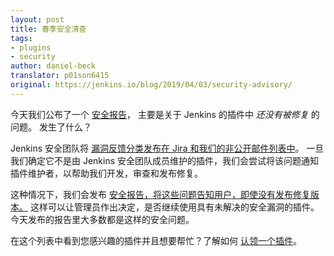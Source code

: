 ```yaml
---
layout: post
title: 春季安全清查
tags:
- plugins
- security
author: daniel-beck
translator: p01son6415
original: https://jenkins.io/blog/2019/04/03/security-advisory/
---
```


今天我们公布了一个 [安全报告](https://jenkins.io/security/advisory/2019-04-03/)，
主要是关于 Jenkins 的插件中 _还没有被修复_ 的问题。
发生了什么？

Jenkins 安全团队将 [漏洞反馈分类发布在 Jira 和我们的非公开邮件列表中](https://jenkins.io/security/#reporting-vulnerabilities)。
一旦我们确定它不是由 Jenkins 安全团队成员维护的插件，我们会尝试将该问题通知插件维护者，以帮助我们开发，审查和发布修复。

这种情况下，我们会发布 [安全报告，将这些问题告知用户，即使没有发布修复版本。](https://jenkins.io/security/#vulnerabilities-in-plugins)
这样可以让管理员作出决定，是否继续使用具有未解决的安全漏洞的插件。
今天发布的报告里大多数都是这样的安全问题。

在这个列表中看到您感兴趣的插件并且想要帮忙？了解如何 [认领一个插件](https://wiki.jenkins-ci.org/display/JENKINS/Adopt+a+Plugin)。